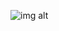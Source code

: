![img alt](https://github.com/ComputerScienceHayk/three-image-transition.github.io/blob/master/img/img.gif)
